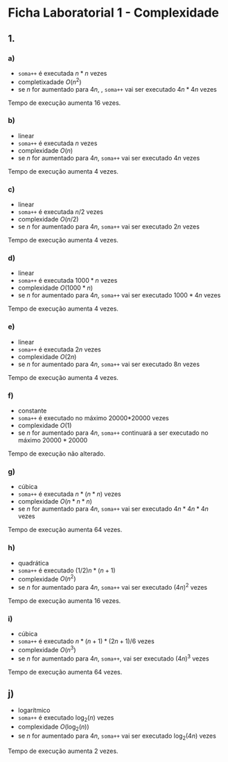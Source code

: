 # Ficha Laboratorial 1 - Complexidade

## 1.

### a)

- `soma++` é executada $n*n$ vezes
- completixadade $O(n^2)$
- se $n$ for aumentado para $4n$, , `soma++` vai ser executado $4n*4n$ vezes 

Tempo de execução aumenta 16 vezes.

### b)

- linear
- `soma++` é executada $n$ vezes
- complexidade $O(n)$
- se $n$ for aumentado para $4n$, `soma++` vai ser executado $4n$ vezes

Tempo de execução aumenta 4 vezes.

### c)

- linear
- `soma++` é executada $n/2$ vezes
- complexidade $O(n/2)$
- se $n$ for aumentado para $4n$, `soma++` vai ser executado $2n$ vezes

Tempo de execução aumenta 4 vezes.

### d)

- linear
- `soma++` é executada $1000*n$ vezes
- complexidade $O(1000*n)$
- se $n$ for aumentado para $4n$, `soma++` vai ser executado $1000*4n$ vezes

Tempo de execução aumenta 4 vezes.

### e)

- linear
- `soma++` é executada $2n$ vezes
- complexidade $O(2n)$
- se $n$ for aumentado para $4n$, `soma++` vai ser executado $8n$ vezes

Tempo de execução aumenta 4 vezes.

### f)

- constante
- `soma++` é executado no máximo 20000*20000 vezes
- complexidade $O(1)$
- se $n$ for aumentado para $4n$, `soma++` continuará a ser executado no máximo $20000*20000$

Tempo de execução não alterado.

### g)

- cúbica
- `soma++` é executada $n*(n*n)$ vezes
- complexidade $O(n*n*n)$
- se $n$ for aumentado para $4n$, `soma++` vai ser executado $4n*4n*4n$ vezes

Tempo de execução aumenta 64 vezes.

### h)

- quadrática
- `soma++` é executado $(1/2)n*(n+1)$
- complexidade $O(n^2)$
- se $n$ for aumentado para $4n$, `soma++` vai ser executado $(4n)^2$ vezes

Tempo de execução aumenta 16 vezes.

### i)

- cúbica
- `soma++` é executado $n*(n+1)*(2n+1)/6$ vezes
- complexidade $O(n^3)$
- se $n$ for aumentado para $4n$, `soma++`, vai ser executado $(4n)^3$ vezes

Tempo de execução aumenta 64 vezes.

## j)

- logarítmico
- `soma++` é executado $\log_2(n)$ vezes
- complexidade $O(\log_2(n))$
- se $n$ for aumentado para $4n$, `soma++` vai ser executado $\log_2(4n)$ vezes

Tempo de execução aumenta 2 vezes.